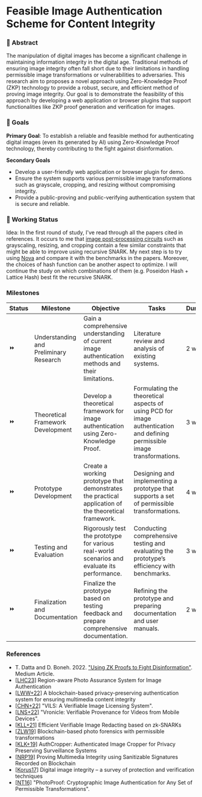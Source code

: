 # Feasible Image Authentication Scheme for Content Integrity

### :pencil: Abstract
The manipulation of digital images has become a significant challenge in maintaining information integrity in the digital age. Traditional methods of ensuring image integrity often fall short due to their limitations in handling permissible image transformations or vulnerabilities to adversaries. This research aim to proposes a novel approach using Zero-Knowledge Proof (ZKP) technology to provide a robust, secure, and efficient method of proving image integrity. Our goal is to demonstrate the feasibility of this approach by developing a web application or browser plugins that support functionalities like ZKP proof generation and verification for images.


### :triangular_flag_on_post: Goals
**Primary Goal**: To establish a reliable and feasible method for authenticating digital images (even its generated by AI) using Zero-Knowledge Proof technology, thereby contributing to the fight against disinformation.

**Secondary Goals**
- Develop a user-friendly web application or browser plugin for demo.
- Ensure the system supports various permissible image transformations such as grayscale, cropping, and resizing without compromising integrity.
- Provide a public-proving and public-verifying authentication system that is secure and reliable.

### :hammer: Working Status
Idea: In the first round of study, I've read through all the papers cited in references. It occurs to me that [image post-processing circuits](https://github.com/TrishaDatta/circom-circuits/tree/main) such as grayscaling, resizing, and cropping contain a few similar constraints that might be able to improve using recursive SNARK. My next step is to try using [Nova](https://github.com/microsoft/Nova) and compare it with the benchmarks in the papers. Moreover, the choices of hash function can be another aspect to optimize. I will continue the study on which combinations of them (e.g. Poseidon Hash + Lattice Hash) best fit the recursive SNARK.

### Milestones

| Status | Milestone | Objective | Tasks | Duration|
|-----------|-----------|-------|----------|--------|
| :fast_forward:| Understanding and Preliminary Research | Gain a comprehensive understanding of current image authentication methods and their limitations. | Literature review and analysis of existing systems. | 2 weeks |
| :fast_forward: | Theoretical Framework Development | Develop a theoretical framework for image authentication using Zero-Knowledge Proof. | Formulating the theoretical aspects of using PCD for image authentication and defining permissible image transformations. | 3 weeks |
| :fast_forward: | Prototype Development | Create a working prototype that demonstrates the practical application of the theoretical framework. | Designing and implementing a prototype that supports a set of permissible transformations. | 4 weeks |
| :fast_forward: | Testing and Evaluation | Rigorously test the prototype for various real-world scenarios and evaluate its performance. | Conducting comprehensive testing and evaluating the prototype’s efficiency with benchmarks. | 3 weeks |
| :fast_forward: | Finalization and Documentation | Finalize the prototype based on testing feedback and prepare comprehensive documentation. | Refining the prototype and preparing documentation and user manuals. | 2 weeks |


### References
- T. Datta and D. Boneh. 2022. ["Using ZK Proofs to Fight Disinformation"](https://medium.com/@boneh/using-zk-proofs-to-fight-disinformation-17e7d57fe52f). Medium Article.
- [[LHC23]](https://ieeexplore.ieee.org/abstract/document/10254440) Region-aware Photo Assurance System for Image Authentication
- [[LWW+22]](https://onlinelibrary.wiley.com/doi/full/10.1002/int.22830) A blockchain-based privacy-preserving authentication system for ensuring multimedia content integrity
- [[CHN+22]](https://ieeexplore.ieee.org/abstract/document/9740681) "VILS: A Verifiable Image Licensing System".
- [[LNS+22]](https://dl.acm.org/doi/abs/10.1145/3498361.3538943) "Vronicle: Verifiable Provenance for Videos from Mobile Devices".
- [[KLL+21]](https://dl.acm.org/doi/abs/10.1145/3433210.3453110) Efficient Verifiable Image Redacting based on zk-SNARKs
- [[ZLW19]](https://www.sciencedirect.com/science/article/pii/S0167404818313981) Blockchain-based photo forensics with permissible transformations
- [[KLK+19]](https://dl.acm.org/doi/abs/10.1145/3358195) AuthCropper: Authenticated Image Cropper for Privacy Preserving Surveillance Systems
- [[NRP19]](https://dl.acm.org/doi/abs/10.1145/3335203.3335729) Proving Multimedia Integrity using Sanitizable Signatures Recorded on Blockchain
- [[Korus17]](https://www.sciencedirect.com/science/article/pii/S1051200417301938) Digital image integrity – a survey of protection and verification techniques
- [[NT16]](https://ieeexplore.ieee.org/abstract/document/7546506) "PhotoProof: Cryptographic Image Authentication for Any Set of Permissible Transformations".
